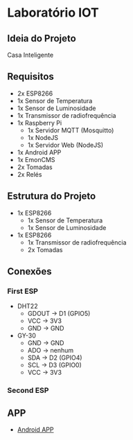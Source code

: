 # Laboratório IOT

## Ideia do Projeto 
Casa Inteligente

## Requisitos
- 2x ESP8266
- 1x Sensor de Temperatura
- 1x Sensor de Luminosidade
- 1x Transmissor de radiofrequência
- 1x Raspberry Pi
    - 1x Servidor MQTT (Mosquitto)
    - 1x NodeJS
    - 1x Servidor Web (NodeJS) 
- 1x Android APP
- 1x EmonCMS
- 2x Tomadas
- 2x Relés

## Estrutura do Projeto
- 1x ESP8266
    - 1x Sensor de Temperatura
    - 1x Sensor de Luminosidade
- 1x ESP8266
    - 1x Transmissor de radiofrequência
    - 2x Tomadas
    
## Conexões
### First ESP
- DHT22
    - GDOUT -> D1 (GPIO5)
    - VCC -> 3V3
    - GND -> GND
- GY-30
    - GND -> GND
    - ADO -> nenhum
    - SDA -> D2 (GPIO4)
    - SCL -> D3 (GPIO0)
    - VCC -> 3V3

### Second ESP

## APP 

- [Android APP](./APP/README.md)